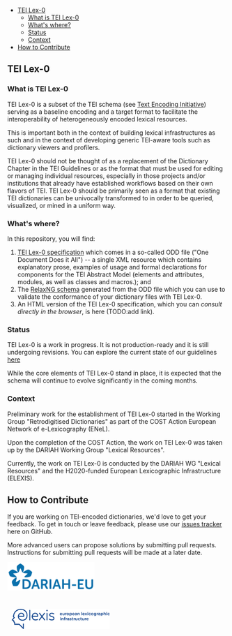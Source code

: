 
<!-- @import "[TOC]" {cmd="toc" depthFrom=1 depthTo=6 orderedList=false} -->
<!-- code_chunk_output -->

* [TEI Lex-0](#tei-lex-0)
	* [What is TEI Lex-0](#what-is-tei-lex-0)
	* [What's where?](#whats-where)
	* [Status](#status)
	* [Context](#context)
* [How to Contribute](#how-to-contribute)

<!-- /code_chunk_output -->



## TEI Lex-0

### What is TEI Lex-0

TEI Lex-0 is a subset of the TEI schema (see [Text Encoding Initiative](http://www.tei-c.org)) serving as a baseline encoding and a target format to facilitate the interoperability of heterogeneously encoded lexical resources.

This is important both in the context of building lexical infrastructures as such and in the context of developing generic TEI-aware tools such as dictionary viewers and profilers.

TEI Lex-0 should not be thought of as a replacement of the Dictionary Chapter in the TEI Guidelines or as the format that must be used for editing or managing individual resources, especially in those projects and/or institutions that already have established workflows based on their own flavors of TEI. TEI Lex-0 should be primarily seen as a format that existing TEI dictionaries can be univocally transformed to in order to be queried, visualized, or mined in a uniform way.

### What's where?

In this repository, you will find:
1. [TEI Lex-0 specification](TEILex0-ODD.xml) which comes in a so-called ODD file ("One Document Does it All") -- a single XML resource which contains explanatory prose, examples of usage and formal declarations for components for the TEI Abstract Model (elements and attributes, modules, as well as classes and macros.); and
2. The [RelaxNG schema](out/TEILex0-ODD.rng) generated from the ODD file which you can use to validate the conformance of your dictionary files with TEI Lex-0.
3. An HTML version of the TEI Lex-0 specification, which you can _consult directly in the browser_, is here (TODO:add link).

### Status

TEI Lex-0 is a work in progress. It is not production-ready and it is still undergoing revisions. You can explore the current state of our guidelines 
[here](https://dariah-eric.github.io/lexicalresources/pages/TEILex0/TEILex0.html)

While the core elements of TEI Lex-0 stand in place, it is expected that the schema will continue to evolve significantly in the coming months.

### Context

Preliminary work for the establishment of TEI Lex-0 started in the Working Group "Retrodigitised Dictionaries" as part of the COST Action European Network of e-Lexicography (ENeL).

Upon the completion of the COST Action, the work on TEI Lex-0 was taken up by the DARIAH Working Group "Lexical Resources".

Currently, the work on TEI Lex-0 is conducted by the DARIAH WG "Lexical Resources" and the H2020-funded European Lexicographic Infrastructure (ELEXIS).

## How to Contribute

If you are working on TEI-encoded dictionaries, we'd love to get your feedback. To get in touch or leave feedback, please use our [issues tracker](https://github.com/DARIAH-ERIC/lexicalresources/issues) here on GitHub.

More advanced users can propose solutions by submitting pull requests. Instructions for submitting pull requests will be made at a later date.

<img src="../../docs/assets/img/dariahlogo.png" width="200px">

<img style='padding-top:25px; padding-left:10px' src="../../docs/assets/elexis_logo_color-1-2.png" width="225px"></p>
